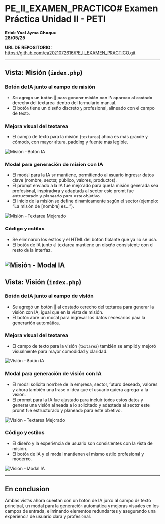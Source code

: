 # PE_II_EXAMEN_PRACTICO# Examen Práctica Unidad II - PETI  
**Erick Yoel Ayma Choque**  
**28/05/25**

**URL DE REPOSITORIO:**  
https://github.com/ea2021072616/PE_II_EXAMEN_PRACTICO.git

---

## Vista: Misión (`index.php`)

### Botón de IA junto al campo de misión
- Se agrego un botón 🤖 para generar misión con IA aparece al costado derecho del textarea, dentro del formulario manual.
- El botón tiene un diseño discreto y profesional, alineado con el campo de texto.



### Mejora visual del textarea
- El campo de texto para la misión (`textarea`) ahora es más grande y cómodo, con mayor altura, padding y fuente más legible.
  
![Misión - Botón IA](imagenes/1.png)


### Modal para generación de misión con IA
- El modal para la IA se mantiene, permitiendo al usuario ingresar datos clave (nombre, sector, público, valores, productos).
- El prompt enviado a la IA fue mejorado para que la misión generada sea profesional, inspiradora y adaptada al sector este promt fue estructurado y planeado para este objetivo.
- El inicio de la misión se define dinámicamente según el sector (ejemplo: “La misión de [nombre] es…”).
  
![Misión - Textarea Mejorado](imagenes/2.png)


### Código y estilos
- Se eliminaron los estilos y el HTML del botón flotante que ya no se usa.
- El botón de IA junto al textarea mantiene un diseño consistente con el resto de la interfaz.
  
![Misión - Modal IA](imagenes/3.png)
---

## Vista: Visión (`index.php`)

### Botón de IA junto al campo de visión
- Se agregó un botón 🤖 al costado derecho del textarea para generar la visión con IA, igual que en la vista de misión.
- El botón abre un modal para ingresar los datos necesarios para la generación automática.


### Mejora visual del textarea
- El campo de texto para la visión (`textarea`) también se amplió y mejoró visualmente para mayor comodidad y claridad.

![Visión - Botón IA](imagenes/4.png)

### Modal para generación de visión con IA
- El modal solicita nombre de la empresa, sector, futuro deseado, valores y ahora también una frase o idea que el usuario quiera agregar a la visión.
- El prompt para la IA fue ajustado para incluir todos estos datos y generar una visión alineada a lo solicitado y adaptada al sector este promt fue estructurado y planeado para este objetivo.

![Visión - Textarea Mejorado](imagenes/5.png)

### Código y estilos
- El diseño y la experiencia de usuario son consistentes con la vista de misión.
- El botón de IA y el modal mantienen el mismo estilo profesional y moderno.
  
![Visión - Modal IA](imagenes/6.png)

---

## En conclusion

Ambas vistas ahora cuentan con un botón de IA junto al campo de texto principal, un modal para la generación automática y mejoras visuales en los campos de entrada, eliminando elementos redundantes y asegurando una experiencia de usuario clara y profesional.
